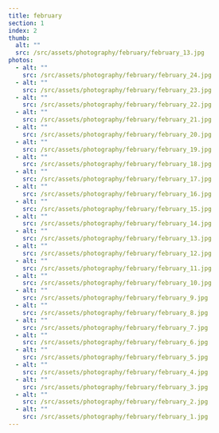 ```yaml
---
title: february
section: 1
index: 2
thumb:
  alt: ""
  src: /src/assets/photography/february/february_13.jpg
photos:
  - alt: ""
    src: /src/assets/photography/february/february_24.jpg
  - alt: ""
    src: /src/assets/photography/february/february_23.jpg
  - alt: ""
    src: /src/assets/photography/february/february_22.jpg
  - alt: ""
    src: /src/assets/photography/february/february_21.jpg
  - alt: ""
    src: /src/assets/photography/february/february_20.jpg
  - alt: ""
    src: /src/assets/photography/february/february_19.jpg
  - alt: ""
    src: /src/assets/photography/february/february_18.jpg
  - alt: ""
    src: /src/assets/photography/february/february_17.jpg
  - alt: ""
    src: /src/assets/photography/february/february_16.jpg
  - alt: ""
    src: /src/assets/photography/february/february_15.jpg
  - alt: ""
    src: /src/assets/photography/february/february_14.jpg
  - alt: ""
    src: /src/assets/photography/february/february_13.jpg
  - alt: ""
    src: /src/assets/photography/february/february_12.jpg
  - alt: ""
    src: /src/assets/photography/february/february_11.jpg
  - alt: ""
    src: /src/assets/photography/february/february_10.jpg
  - alt: ""
    src: /src/assets/photography/february/february_9.jpg
  - alt: ""
    src: /src/assets/photography/february/february_8.jpg
  - alt: ""
    src: /src/assets/photography/february/february_7.jpg
  - alt: ""
    src: /src/assets/photography/february/february_6.jpg
  - alt: ""
    src: /src/assets/photography/february/february_5.jpg
  - alt: ""
    src: /src/assets/photography/february/february_4.jpg
  - alt: ""
    src: /src/assets/photography/february/february_3.jpg
  - alt: ""
    src: /src/assets/photography/february/february_2.jpg
  - alt: ""
    src: /src/assets/photography/february/february_1.jpg
---
```

